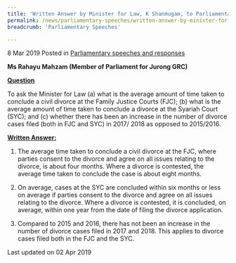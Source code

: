 ```yaml
---
title: 'Written Answer by Minister for Law, K Shanmugam, to Parliamentary Question on Family Justice Courts and Syariah Court'
permalink: /news/parliamentary-speeches/written-answer-by-minister-for-law-k-shanmugam-to-parliamentary-question-on-family-justice-courts/
breadcrumb: 'Parliamentary Speeches'

---
```



8 Mar 2019 Posted in [Parliamentary speeches and responses](/news/parliamentary-speeches)

**Ms Rahayu Mahzam (Member of Parliament for Jurong GRC)**

**<u>Question</u>**

To ask the Minister for Law (a) what is the average amount of time taken to conclude a civil divorce at the Family Justice Courts (FJC); (b) what is the average amount of time taken to conclude a divorce at the Syariah Court (SYC); and (c) whether there has been an increase in the number of divorce cases filed (both in FJC and SYC) in 2017/ 2018 as opposed to 2015/2016.

**<u>Written Answer:</u>**



1. The average time taken to conclude a civil divorce at the FJC, where parties consent to the divorce and agree on all issues relating to the divorce, is about four months. Where a divorce is contested, the average time taken to conclude the case is about eight months.
 
2. On average, cases at the SYC are concluded within six months or less on average if parties consent to the divorce and agree on all issues relating to the divorce. Where a divorce is contested, it is concluded, on average, within one year from the date of filing the divorce application.
 
3. Compared to 2015 and 2016, there has not been an increase in the number of divorce cases filed in 2017 and 2018. This applies to divorce cases filed both in the FJC and the SYC.

<p class="right-side-updated">Last updated on 02 Apr 2019 </p>
